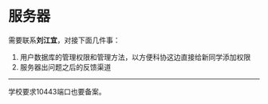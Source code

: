 # 服务器

需要联系**刘江宜**，对接下面几件事：

1. 用户数据库的管理权限和管理方法，以方便科协这边直接给新同学添加权限
2. 服务器出问题之后的反馈渠道

---

学校要求10443端口也要备案。